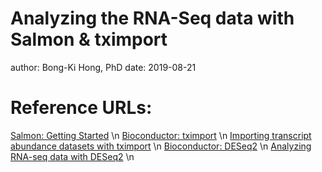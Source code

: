 Analyzing the RNA-Seq data with Salmon & tximport
=================================================
author: Bong-Ki Hong, PhD
date: 2019-08-21

# Reference URLs: 
[Salmon: Getting Started](https://combine-lab.github.io/salmon/getting_started/) \n
[Bioconductor: tximport](http://bioconductor.org/packages/release/bioc/html/tximport.html) \n
[Importing transcript abundance datasets with tximport](https://bioconductor.org/packages/devel/bioc/vignettes/tximport/inst/doc/tximport.html) \n
[Bioconductor: DESeq2](https://bioconductor.org/packages/release/bioc/html/DESeq2.html) \n
[Analyzing RNA-seq data with DESeq2](http://bioconductor.org/packages/devel/bioc/vignettes/DESeq2/inst/doc/DESeq2.html) \n
